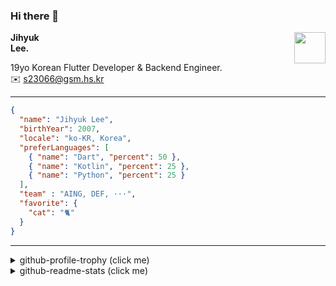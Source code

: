 ### Hi there 👋
<img src="https://github.githubassets.com/images/mona-loading-default.gif" width="50px" align="right">
</a>

**Jihyuk\
Lee.**

19yo Korean Flutter Developer & Backend Engineer.\
✉️ <s23066@gsm.hs.kr>

---

```json
{
  "name": "Jihyuk Lee",
  "birthYear": 2007,
  "locale": "ko-KR, Korea",
  "preferLanguages": [
    { "name": "Dart", "percent": 50 },
    { "name": "Kotlin", "percent": 25 },
    { "name": "Python", "percent": 25 }
  ],
  "team" : "AING, DEF, ···",
  "favorite": {
    "cat": "🐈"
  }
}
```
---
<details>
  <summary>github-profile-trophy (click me)</summary>
  
![](https://github-profile-trophy.vercel.app/?username=withJihyuk&row=1&column=8&theme=nord)
  
</details>
<details>
  <summary>github-readme-stats (click me)</summary>
  
<!--START_SECTION:waka-->
![Code Time](http://img.shields.io/badge/Code%20Time-748%20hrs%209%20mins-blue)

![Lines of code](https://img.shields.io/badge/%EC%A0%80%EB%8A%94%20%EC%97%AC%ED%83%9C%EA%B9%8C%EC%A7%80%20-696.0%20thousand%20%EC%A4%84%EC%9D%98%20%EC%BD%94%EB%93%9C%EB%A5%BC%20%EC%9E%91%EC%84%B1%ED%96%88%EC%96%B4%EC%9A%94.-blue)

**저는 아침형 인간이에요. 🐤** 

```text
🌞 아침                     639 commits         █████░░░░░░░░░░░░░░░░░░░░   18.55 % 
🌆 낮　                     1153 commits        ████████░░░░░░░░░░░░░░░░░   33.48 % 
🌃 저녁                     1313 commits        ██████████░░░░░░░░░░░░░░░   38.12 % 
🌙 밤　                     339 commits         ██░░░░░░░░░░░░░░░░░░░░░░░   09.84 % 
```


📊 **저는 이번주를 이렇게 시간을 보냈어요.** 

```text
🕑︎ Timezone: Asia/Seoul

💬 프로그래밍 언어들: 
Java                     3 hrs 3 mins        ███████████░░░░░░░░░░░░░░   42.77 % 
TypeScript               2 hrs 43 mins       █████████░░░░░░░░░░░░░░░░   37.99 % 
YAML                     58 mins             ███░░░░░░░░░░░░░░░░░░░░░░   13.67 % 
Properties               7 mins              ░░░░░░░░░░░░░░░░░░░░░░░░░   01.77 % 
Java Properties          5 mins              ░░░░░░░░░░░░░░░░░░░░░░░░░   01.18 % 

🔥 에디터들: 
IntelliJ IDEA            3 hrs 58 mins       ██████████████░░░░░░░░░░░   55.63 % 
VS Code                  3 hrs 10 mins       ███████████░░░░░░░░░░░░░░   44.37 % 

💻 운영 체제들: 
Mac                      7 hrs 9 mins        █████████████████████████   100.00 % 
```


 Last Updated on 08/03/2025 18:47:13 UTC
<!--END_SECTION:waka-->

</details>

</div>

